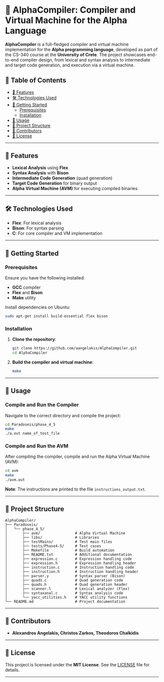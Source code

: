 # 🚀 AlphaCompiler: Compiler and Virtual Machine for the Alpha Language

**AlphaCompiler** is a full-fledged compiler and virtual machine implementation for the **Alpha programming language**, developed as part of the CS-340 course at the **University of Crete**. The project showcases end-to-end compiler design, from lexical and syntax analysis to intermediate and target code generation, and execution via a virtual machine.

## 📁 Table of Contents

- [🌟 Features](#-features)
- [🛠️ Technologies Used](#-technologies-used)
- [🚀 Getting Started](#-getting-started)
  - [Prerequisites](#prerequisites)
  - [Installation](#installation)
- [🧩 Usage](#-usage)
- [📄 Project Structure](#-project-structure)
- [👥 Contributors](#-contributors)
- [📜 License](#-license)

---

## 🌟 Features

- **Lexical Analysis** using **Flex**  
- **Syntax Analysis** with **Bison**  
- **Intermediate Code Generation** (quad generation)  
- **Target Code Generation** for binary output  
- **Alpha Virtual Machine (AVM)** for executing compiled binaries  

---

## 🛠️ Technologies Used

- **Flex**: For lexical analysis  
- **Bison**: For syntax parsing  
- **C**: For core compiler and VM implementation  

---

## 🚀 Getting Started

### Prerequisites

Ensure you have the following installed:

- **GCC** compiler
- **Flex** and **Bison**  
- **Make** utility  

Install dependencies on Ubuntu:

```bash
sudo apt-get install build-essential flex bison
```

### Installation

1. **Clone the repository**:

    ```bash
    git clone https://github.com/aangelakis/AlphaCompiler.git
    cd AlphaCompiler
    ```

2. **Build the compiler and virtual machine**:

    ```bash
    make
    ```

---

## 🧩 Usage

### Compile and Run the Compiler

Navigate to the correct directory and compile the project:

```bash
cd Paradoseis/phase_4_5
make
./a.out name_of_test_file
```

### Compile and Run the AVM

After compiling the compiler, compile and run the Alpha Virtual Machine (AVM):

```bash
cd avm
make
./avm.out
```

**Note**: The instructions are printed to the file `instructions_output.txt`.

---

## 📄 Project Structure

```plaintext
AlphaCompiler/
├── Paradoseis/
│   └── phase_4_5/
│       ├── avm/                # Alpha Virtual Machine
│       ├── libs/               # Libraries
│       ├── testMains/          # Test main files
│       ├── tests/Phase4-5/     # Test cases
│       ├── Makefile            # Build automation
│       ├── README.txt          # Additional documentation
│       ├── expression.c        # Expression handling code
│       ├── expression.h        # Expression handling header
│       ├── instruction.c       # Instruction handling code
│       ├── instruction.h       # Instruction handling header
│       ├── parser.y            # Syntax parser (Bison)
│       ├── quads.c             # Quad generation code
│       ├── quads.h             # Quad generation header
│       ├── scanner.l           # Lexical analyzer (Flex)
│       ├── syntaxanal.c        # Syntax analysis code
│       └── yacc_utilities.h    # YACC utility functions
└── README.md                   # Project documentation
```

---

## 👥 Contributors

- **Alexandros Angelakis, Christos Zarkos, Theodoros Chalkidis**

---

## 📜 License

This project is licensed under the **MIT License**. See the [LICENSE](LICENSE) file for details.

---
